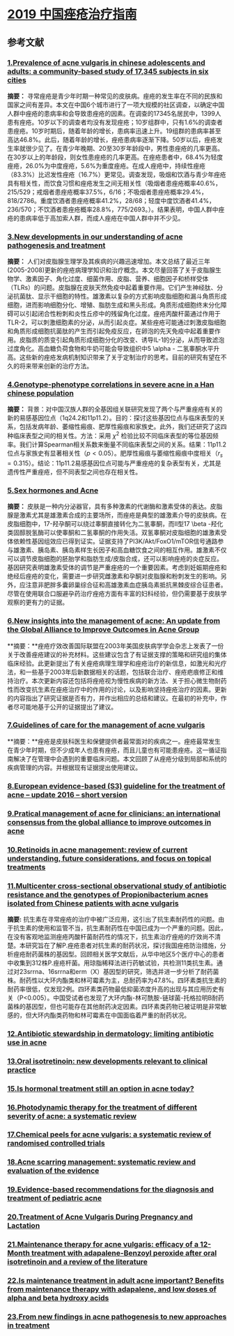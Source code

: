 # [2019 中国痤疮治疗指南](http://www.cnki.com.cn/Article/CJFDTotal-LCPF201909023.htm) 
## 参考文献
### [1.Prevalence of acne vulgaris in chinese adolescents and adults: a community-based study of 17,345 subjects in six cities](https://www.medicaljournals.se/acta/content/html/10.2340/00015555-1164)    

**摘要：** 寻常痤疮是青少年时期一种常见的皮肤病。痤疮的发生率在不同的民族和国家之间有差异。本文在中国6个城市进行了一项大规模的社区调查，以确定中国人群中痤疮的患病率和会导致患痤疮的因素。在调查的17345名居民中，1399人患有痤疮。10岁以下的调查者均没有发现痤疮；10岁组群中，只有1.6%的调查者患痤疮。10岁时期后，随着年龄的增长，患病率迅速上升。19组群的患病率甚至高达46.8%。此后，随着年龄的增长，痤疮患病率逐渐下降。50岁以后，痤疮发生率就很少见了。在青少年晚期、20至30岁年龄段中，男性患痤疮的几率更高。在30岁以上的年龄段，则女性患痤疮的几率更高。在痤疮患者中，68.4%为轻度痤疮，26.0%为中度痤疮，5.6%为重度痤疮。在成人痤疮中，持续性痤疮（83.3%）比迟发性痤疮（16.7%）更常见。调查发现，吸烟和饮酒与青少年痤疮具有相关性，而饮食习惯和痤疮发生之间无相关性（吸烟者患痤疮概率40.6%，215/529；戒烟者患痤疮概率37.5%，6/16；不吸烟者患痤疮概率29.4%，818/2786。重度饮酒者患痤疮概率41.2%，28/68；轻度中度饮酒者41.4%，236/570；不饮酒者患痤疮概率28.8%，775/2693。）。结果表明，中国人群中痤疮的患病率低于高加索人群，而成人痤疮在中国人群中并不少见。  

### [3.New developments in our understanding of acne pathogenesis and treatment](https://pubmed.ncbi.nlm.nih.gov/19555434/) 

**摘要：** 人们对皮脂腺生理学及其疾病的兴趣迅速增加。本文总结了最近三年(2005-2008)更新的痤疮病理学知识和治疗概念。本文尽量回答了关于皮脂腺生物学、激素因子、角化过度、细菌作用、皮脂、营养、细胞因子和桥样受体（TLRs）的问题。皮脂腺在皮肤天然免疫中起着重要作用。它们产生神经肽、分泌抗菌肽、显示干细胞的特性。雄激素以复杂的方式影响皮脂细胞和漏斗角质形成细胞，进而影响细胞分化、增殖、脂肪生成和黑头形成。角质形成细胞终末分化障碍可以引起闭合性粉刺和炎性丘疹中的残留角化过度。痤疮丙酸杆菌通过作用于TLR-2，可以刺激细胞素的分泌，从而引起炎症。某些痤疮可能通过刺激皮脂细胞和角质形成细胞抗菌肽的产生而引起免疫反应，在卵泡的先天免疫中起着重要作用。皮脂质的质变引起角质形成细胞分化的改变、诱导IL-1的分泌，从而导致滤泡过度角化。高血糖负荷食物和牛奶可能会导致组织中5 \alpha - 二氢睾酮水平升高。这些新的痤疮发病机制知识带来了关于定制治疗的思考。目前的研究有望在不久的将来带来创新的治疗方法。  

### [4.Genotype-phenotype correlations in severe acne in a Han chinese population](https://pubmed.ncbi.nlm.nih.gov/25278381/)  

**摘要：** 背景：对中国汉族人群的全基因组关联研究发现了两个与严重痤疮有关的新的易感基因位点（1q24.2和11p11.2）。目的：探讨这些基因位点与临床表型的关系，包括发病年龄、萎缩性瘢痕、肥厚性瘢痕和家族史。此外，我们还研究了这四种临床表型之间的相关性。方法：采用 $χ^2$ 检验比较不同临床表型的等位基因频率。我们计算Spearman相关系数来衡量不同临床表型之间的关系。结果：11p11.2位点与家族史有显著相关性（$p<0.05$）。肥厚性瘢痕与萎缩性瘢痕中度相关（$r_s=0.315$）。结论：11p11.2易感基因位点可能与严重痤疮的复杂表型有关，尤其是遗传性严重痤疮，但不同表型之间也存在相关性。  

### [5.Sex hormones and Acne](https://pubmed.ncbi.nlm.nih.gov/28274349/)  
**摘要：** 皮肤是一种内分泌器官，具有多种激素的代谢酶和激素受体的表达。皮脂腺是激素尤其是雄激素合成的主要场所，而痤疮是典型的雄激素介导的皮肤病。在皮脂细胞中，17-羟孕酮可以绕过睾酮直接转化为二氢睾酮，而II型17 \beta -羟化类固醇脱氢酶可以使睾酮和二氢睾酮的作用失活。双氢睾酮对皮脂细胞的雄激素受体依赖性基因组效应已得到证实。证据支持了PI3K/Akt/FoxO1/mTOR信号通路参与雄激素、胰岛素、胰岛素样生长因子和高血糖饮食之间的相互作用。雄激素不仅可以调节皮脂细胞的胚胎学和脂肪生成/皮脂合成，还可以影响痤疮的炎症反应。基因研究表明雄激素受体的调节是严重痤疮的一个重要因素。考虑到妊娠期痤疮和绝经后痤疮的变化，需要进一步研究雌激素和孕酮对皮脂腺和粉刺发生的影响。另外，应注意非肥胖多囊卵巢综合征和高雄激素血症胰岛素抵抗黑棘皮综合征患者。尽管在使用联合口服避孕药治疗痤疮方面有丰富的妇科经验，但仍需要基于皮肤学观察的更有力的证据。  

### [6.New insights into the management of acne: An update from the Global Alliance to Improve Outcomes in Acne Group](https://www.sciencedirect.com/science/article/abs/pii/S0190962209000826)  
**摘要：**痤疮疗效改善国际联盟在2003年美国皮肤病学学会杂志上发表了一份关于改善痤疮建议的补充材料。这些建议包含了有证据支撑的策略和研究组的集体临床经验。此更新提出了有关痤疮病理生理学和痤疮治疗的新信息，如激光和光疗法，和一些基于2003年后新数据相关的话题，包括联合治疗、痤疮疤痕修正和维持治疗。本次更新内容还包括将痤疮视为慢性疾病的新方法、关于担心微生物耐药性而改变抗生素在痤疮治疗中的作用的讨论，以及影响坚持痤疮治疗的因素。更新的内容指出了研究证据是否有力，并作出相应的总结和建议。在最初的补充中，作者尽可能地基于公开的证据提出了建议。

### [7.Guidelines of care for the management of acne vulgaris](https://pubmed.ncbi.nlm.nih.gov/26897386/)  
**摘要：**痤疮是皮肤科医生和保健提供者最常面对的疾病之一。痤疮最常发生在青少年时期，但不少成年人也患有痤疮，而且儿童也有可能患痤疮。这一循证指南解决了在管理中会遇到的重要临床问题。本文回顾了从痤疮分级到局部和系统的疾病管理的内容。并根据现有证据提出使用建议。  

### [8.European evidence-based (S3) guideline for the treatment of acne – update 2016 – short version](https://www.onlinelibrary.wiley.com/doi/full/10.1111/jdv.13776)  

### [9.Pratical management of acne for clinicians: an international consensus from the global alliance to improve outcomes in acne](https://www.sciencedirect.com/science/article/abs/pii/S0190962217326038) 

### [10.Retinoids in acne management: review of current understanding, future considerations, and focus on topical treatments](https://jhu.pure.elsevier.com/en/publications/retinoids-in-acne-management-review-of-current-understanding-futu)  

### [11.Multicenter cross-sectional observational study of antibiotic resistance and the genotypes of Propionibacterium acnes isolated from Chinese patients with acne vulgaris](https://onlinelibrary.wiley.com/doi/full/10.1111/1346-8138.13149) 
**摘要:** 抗生素在寻常痤疮的治疗中被广泛应用，这引出了抗生素耐药性的问题。由于抗生素的使用和监管不当，抗生素耐药性在中国已成为一个严重的问题。因此，在没有客观地监测痤疮丙酸杆菌耐药性的情况下，抗生素治疗痤疮的疗效尚不清楚。本研究旨在了解P.痤疮患者对抗生素的耐药状况，探讨我国痤疮防治措施，分析痤疮耐药菌株的基因型。回顾相关医学文献后，从华中地区5个医疗中心的患者中收集到312株P.痤疮杆菌。用琼脂稀释法进行药敏试验，共检测11类抗生素。通过对23srrna、16srrna和erm（X）基因型的研究，筛选并进一步分析了耐药菌株。耐药性以大环内酯类和林可霉素为主，总耐药率为47.8%。四环素类抗生素的耐药率很低，仅发现2例。四环素类药物最低抑菌浓度升高的出现与其应用历史有关（P<0.005）。中国受试者也发现了大环内酯-林可酰胺-链球菌-托格拉明B耐药菌株的基因型，但也可能存在其他耐药决定因素。四环素类药物已被证明是非常敏感的，但大环内酯类药物和林可霉素在中国面临着严重的耐药状况。  

### [12.Antibiotic stewardship in dermatology: limiting antibiotic use in acne](https://link.springer.com/article/10.1684/ejd.2014.2309)  

### [13.Oral isotretinoin: new developments relevant to clinical practice](http://europepmc.org/article/MED/27015777)  

### [15.Is hormonal treatment still an option in acne today?](https://onlinelibrary.wiley.com/doi/full/10.1111/bjd.13681)  

### [16.Photodynamic therapy for the treatment of different severity of acne: a systematic review](https://www.sciencedirect.com/science/article/abs/pii/S1572100016300333) 

### [17.Chemical peels for acne vulgaris: a systematic review of randomised controlled trials](https://bmjopen.bmj.com/content/8/4/e019607)  

### [18.Acne scarring management: systematic review and evaluation of the evidence](https://pubmed.ncbi.nlm.nih.gov/29744784/)  

### [19.Evidence-based recommendations for the diagnosis and treatment of pediatric acne](https://pediatrics.aappublications.org/content/131/Supplement_3/S163)

### [20.Treatment of Acne Vulgaris During Pregnancy and Lactation](https://link.springer.com/article/10.1007%2Fs40265-013-0060-0)  

### [21.Maintenance therapy for acne vulgaris: efficacy of a 12-Month treatment with adapalene-Benzoyl peroxide after oral isotretinoin and a review of the literature](https://core.ac.uk/display/54704740)  

### [22.Is maintenance treatment in adult acne important? Benefits from maintenance therapy with adapalene, and low doses of alpha and beta hydroxy acids](https://www.tandfonline.com/doi/abs/10.1080/09546634.2018.1484874) 

### [23.From new findings in acne pathogenesis to new approaches in treatment](https://www.onlinelibrary.wiley.com/doi/full/10.1111/jdv.13186)  
